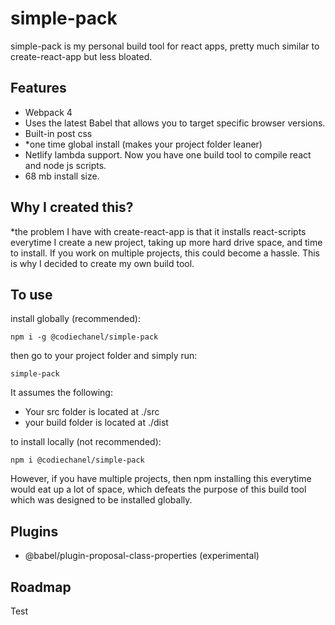 # simple-pack

simple-pack is my personal build tool for react apps, pretty much similar to create-react-app but less bloated.

## Features

- Webpack 4
- Uses the latest Babel that allows you to target specific browser versions.
- Built-in post css
- *one time global install (makes your project folder leaner) 
- Netlify lambda support. Now you have one build tool to compile react and node js scripts. 
- 68 mb install size. 

## Why I created this?

*the problem I have with create-react-app is that it installs react-scripts everytime I create a new project, taking up more hard drive space, and time to install. If you work on multiple projects, this could become a hassle. This is why I decided to create my own build tool.

## To use

install globally (recommended):

`npm i -g @codiechanel/simple-pack`

then go to your project folder and simply run:

`simple-pack`

It assumes the following:

- Your src folder is located at ./src
- your build folder is located at ./dist

to install locally (not recommended):

`npm i @codiechanel/simple-pack`

However, if you have multiple projects, then npm installing this everytime would eat up a lot of space, which defeats the purpose of this build tool which was designed to be installed globally. 

## Plugins

- @babel/plugin-proposal-class-properties (experimental)

## Roadmap

Test

